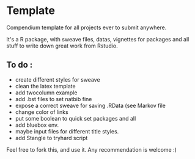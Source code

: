 # Template

Compendium template for all projects ever to submit anywhere. 

It's a R package, with sweave files, datas, vignettes for packages and all stuff to write down great work from Rstudio.

## To do : 

- create different styles for sweave
- clean the latex template
- add twocolumn example
- add .bst files to set natbib fine
- expose a correct sweave for saving .RData (see Markov file
- change color of links
- put some boolean to quick set packages and all
- add bluebox env.
- maybe input files for different title styles.
- add Stangle to tryhard script


Feel free to fork this, and use it. Any recommendation is welcome :)
